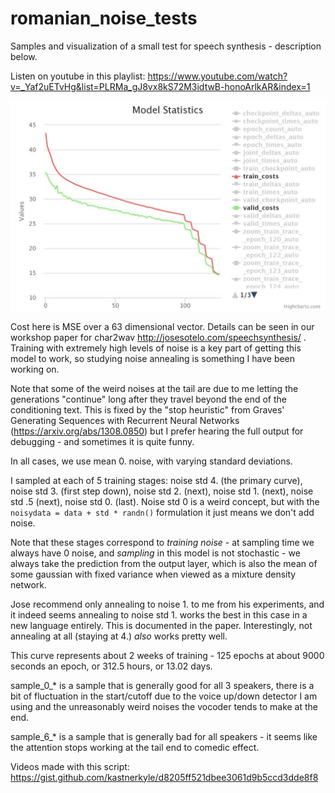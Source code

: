 # romanian_noise_tests
Samples and visualization of a small test for speech synthesis - description below.

Listen on youtube in this playlist: https://www.youtube.com/watch?v=_Yaf2uETvHg&list=PLRMa_gJ8vx8kS72M3idtwB-honoArlkAR&index=1

![chart_goes_here](https://raw.githubusercontent.com/kastnerkyle/romanian_noise_tests/master/romanian_multispeaker_noise_chart.jpg)

Cost here is MSE over a 63 dimensional vector. Details can be seen in our workshop paper for char2wav http://josesotelo.com/speechsynthesis/ . Training with extremely high levels of noise is a key part of getting this model to work, so studying noise annealing is something I have been working on. 


Note that some of the weird noises at the tail are due to me letting the generations "continue" long after they travel beyond the end of the conditioning text. This is fixed by the "stop heuristic" from Graves' Generating Sequences with Recurrent Neural Networks (https://arxiv.org/abs/1308.0850) but I prefer hearing the full output for debugging - and sometimes it is quite funny.

In all cases, we use mean 0. noise, with varying standard deviations.

I sampled at each of 5 training stages: noise std 4. (the primary curve), noise std 3. (first step down), noise std 2. (next), noise std 1. (next), noise std .5 (next), noise std 0. (last). Noise std 0 is a weird concept, but with the ``noisydata = data + std * randn()`` formulation it just means we don't add noise.


Note that these stages correspond to *training noise* - at sampling time we always have 0 noise, and *sampling* in this model is not stochastic - we always take the prediction from the output layer, which is also the mean of some gaussian with fixed variance when viewed as a mixture density network.


Jose recommend only annealing to noise 1. to me from his experiments, and it indeed seems annealing to noise std 1. works the best in this case in a new language entirely. This is documented in the paper. Interestingly, not annealing at all (staying at 4.) *also* works pretty well.


This curve represents about 2 weeks of training - 125 epochs at about 9000 seconds an epoch, or 312.5 hours, or 13.02 days.


sample_0_* is a sample that is generally good for all 3 speakers, there is a bit of fluctuation in the start/cutoff due to the voice up/down detector I am using and the unreasonably weird noises the vocoder tends to make at the end.


sample_6_* is a sample that is generally bad for all speakers - it seems like the attention stops working at the tail end to comedic effect.


Videos made with this script: https://gist.github.com/kastnerkyle/d8205ff521dbee3061d9b5ccd3dde8f8
